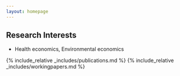 ```yaml
---
layout: homepage
---
```

<!--
## About Me

I am a Ph.D. student at ...
-->

## Research Interests

- Health economics, Environmental economics

<!--
## News

- **[Feb. 2020]** Our paper about incremental learning is accepted to CVPR 2020.
- **[Feb. 2020]** We will host the ACM Multimedia Asia 2020 conference in Singapore!
- **[Sept. 2019]** Our paper about few-shot learning is accepted to NeurIPS 2019.
- **[Mar. 2019]** Our paper about few-shot learning is accepted to CVPR 2019.
-->

{% include_relative _includes/publications.md %}
{% include_relative _includes/workingpapers.md %}

<!--
{% include_relative _includes/services.md %}
-->
